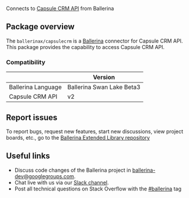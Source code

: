 Connects to [Capsule CRM API](https://developer.capsulecrm.com/v2/overview/getting-started) from Ballerina

## Package overview
The `ballerinax/capsulecrm` is a [Ballerina](https://ballerina.io/) connector for Capsule CRM API.
This package provides the capability to access Capsule CRM API.

### Compatibility
|                               | Version                         |
|-------------------------------|---------------------------------|
| Ballerina Language            | Ballerina Swan Lake Beta3       | 
| Capsule CRM API               | v2                              |

## Report issues
To report bugs, request new features, start new discussions, view project boards, etc., go to the [Ballerina Extended Library repository](https://github.com/ballerina-platform/ballerina-extended-library)

## Useful links
- Discuss code changes of the Ballerina project in [ballerina-dev@googlegroups.com](mailto:ballerina-dev@googlegroups.com).
- Chat live with us via our [Slack channel](https://ballerina.io/community/slack/).
- Post all technical questions on Stack Overflow with the [#ballerina](https://stackoverflow.com/questions/tagged/ballerina) tag
